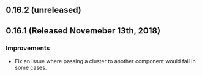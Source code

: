 
## 0.16.2 (unreleased)

## 0.16.1 (Released Novemeber 13th, 2018)

### Improvements

- Fix an issue where passing a cluster to another component would fail in some cases.
  
  
